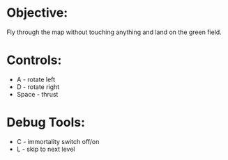 # Objective:
Fly through the map without touching anything and land on the green field.

# Controls:
- A - rotate left
- D - rotate right
- Space - thrust

# Debug Tools:
- C - immortality switch off/on
- L - skip to next level
